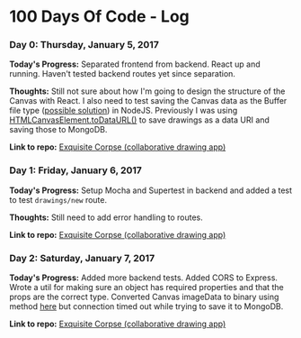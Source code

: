 # 100 Days Of Code - Log

### Day 0: Thursday, January 5, 2017

**Today's Progress:** Separated frontend from backend. React up and running. Haven't tested backend routes yet since separation.

**Thoughts:** Still not sure about how I'm going to design the structure of the
Canvas with React. I also need to test saving the Canvas data as the Buffer
file type ([possible solution](http://stackoverflow.com/questions/22228552/serialize-canvas-content-to-arraybuffer-and-deserialize-again))
in NodeJS. Previously I was using [HTMLCanvasElement.toDataURL()](https://developer.mozilla.org/en-US/docs/Web/API/HTMLCanvasElement/toDataURL)
to save drawings as a data URI and saving those to MongoDB.

**Link to repo:** [Exquisite Corpse (collaborative drawing app)](https://github.com/kme211/exquisite-corpse)

### Day 1: Friday, January 6, 2017

**Today's Progress:** Setup Mocha and Supertest in backend and added a test to test `drawings/new` route.

**Thoughts:** Still need to add error handling to routes.

**Link to repo:** [Exquisite Corpse (collaborative drawing app)](https://github.com/kme211/exquisite-corpse)

### Day 2: Saturday, January 7, 2017

**Today's Progress:** Added more backend tests. Added CORS to Express. Wrote a
util for making sure an object has required properties and that the props are
the correct type. Converted Canvas imageData to binary using method [here](http://stackoverflow.com/questions/22228552/serialize-canvas-content-to-arraybuffer-and-deserialize-again) but connection timed out while trying to save it to MongoDB.

**Link to repo:** [Exquisite Corpse (collaborative drawing app)](https://github.com/kme211/exquisite-corpse)
